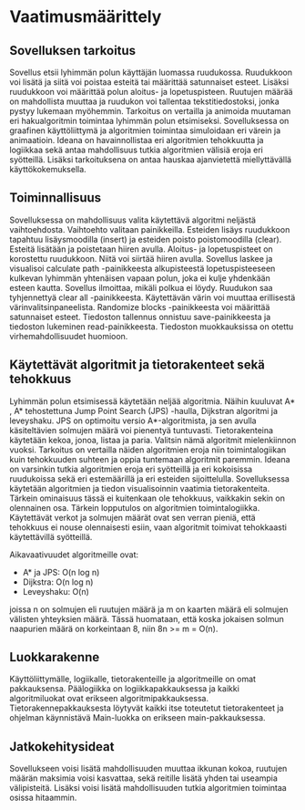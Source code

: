 # Vaatimusmäärittely

## Sovelluksen tarkoitus

Sovellus etsii lyhimmän polun käyttäjän luomassa ruudukossa. Ruudukkoon voi lisätä ja siitä voi poistaa esteitä tai määrittää satunnaiset esteet. Lisäksi ruudukkoon voi määrittää polun aloitus- ja lopetuspisteen. Ruutujen määrää on mahdollista muuttaa ja ruudukon voi tallentaa tekstitiedostoksi, jonka pystyy lukemaan myöhemmin. Tarkoitus on vertailla ja animoida muutaman eri hakualgoritmin toimintaa lyhimmän polun etsimiseksi. Sovelluksessa on graafinen käyttöliittymä ja algoritmien toimintaa simuloidaan eri värein ja animaatioin. Ideana on havainnollistaa eri algoritmien tehokkuutta ja logiikkaa sekä antaa mahdollisuus tutkia algoritmien välisiä eroja eri syötteillä. Lisäksi tarkoituksena on antaa hauskaa ajanvietettä miellyttävällä käyttökokemuksella.

## Toiminnallisuus

Sovelluksessa on mahdollisuus valita käytettävä algoritmi neljästä vaihtoehdosta. Vaihtoehto valitaan painikkeilla. Esteiden lisäys ruudukkoon tapahtuu lisäysmoodilla (insert) ja esteiden poisto poistomoodilla (clear). Esteitä lisätään ja poistetaan hiiren avulla. Aloitus- ja lopetuspisteet on korostettu ruudukkoon. Niitä voi siirtää hiiren avulla. Sovellus laskee ja visualisoi calculate path -painikkeesta alkupisteestä lopetuspisteeseen kulkevan lyhimmän yhtenäisen vapaan polun, joka ei kulje yhdenkään esteen kautta. Sovellus ilmoittaa, mikäli polkua ei löydy. Ruudukon saa tyhjennettyä clear all -painikkeesta. Käytettävän värin voi muuttaa erillisestä värinvalitsinpaneelista. Randomize blocks -painikkeesta voi määrittää satunnaiset esteet. Tiedoston tallennus onnistuu save-painikkeesta ja tiedoston lukeminen read-painikkeesta. Tiedoston muokkauksissa on otettu virhemahdollisuudet huomioon.

## Käytettävät algoritmit ja tietorakenteet sekä tehokkuus

Lyhimmän polun etsimisessä käytetään neljää algoritmia. Näihin kuuluvat A* , A* tehostettuna Jump Point Search (JPS) -haulla, Dijkstran algoritmi ja leveyshaku. JPS on optimoitu versio A*-algoritmista, ja sen avulla käsiteltävien solmujen määrä voi pienentyä tuntuvasti. Tietorakenteina käytetään kekoa, jonoa, listaa ja paria. Valitsin nämä algoritmit mielenkiinnon vuoksi. Tarkoitus on vertailla näiden algoritmien eroja niin toimintalogiikan kuin tehokkuuden suhteen ja oppia tuntemaan algoritmit paremmin. Ideana on varsinkin tutkia algoritmien eroja eri syötteillä ja eri kokoisissa ruudukoissa sekä eri estemäärillä ja eri esteiden sijoittelulla. Sovelluksessa käytetään algoritmien ja tiedon visualisoinnin vaatimia tietorakenteita. Tärkein ominaisuus tässä ei kuitenkaan ole tehokkuus, vaikkakin sekin on olennainen osa. Tärkein lopputulos on algoritmien toimintalogiikka. Käytettävät verkot ja solmujen määrät ovat sen verran pieniä, että tehokkuus ei nouse olennaisesti esiin, vaan algoritmit toimivat tehokkaasti käytettävillä syötteillä. 

Aikavaativuudet algoritmeille ovat:

- A* ja JPS: O(n log n)
- Dijkstra: O(n log n)
- Leveyshaku: O(n)

joissa n on solmujen eli ruutujen määrä ja m on kaarten määrä eli solmujen välisten yhteyksien määrä. Tässä huomataan, että koska jokaisen solmun naapurien määrä on korkeintaan 8, niin 8n >= m = O(n).

## Luokkarakenne

Käyttöliittymälle, logiikalle, tietorakenteille ja algoritmeille on omat pakkauksensa. Päälogiikka on logiikkapakkauksessa ja kaikki algoritmiluokat ovat erikseen algoritmipakkauksessa. Tietorakennepakkauksesta löytyvät kaikki itse toteutetut tietorakenteet ja ohjelman käynnistävä Main-luokka on erikseen main-pakkauksessa.

## Jatkokehitysideat

Sovellukseen voisi lisätä mahdollisuuden muuttaa ikkunan kokoa, ruutujen määrän maksimia voisi kasvattaa, sekä reitille lisätä yhden tai useampia välipisteitä. Lisäksi voisi lisätä mahdollisuuden tutkia algoritmien toimintaa osissa hitaammin.


